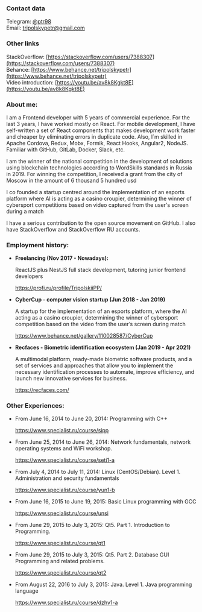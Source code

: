 

### Contact data

Telegram: [@ptr98](http://t.me/ptr98)<br>
Email: [tripolskypetr@gmail.com](mailto:tripolskypetr@gmail.com)

### Other links

StackOverflow: [https://stackoverflow.com/users/7388307](https://stackoverflow.com/users/7388307)<br>
Behance: [https://www.behance.net/tripolskypetr](https://www.behance.net/tripolskypetr)<br>
Video introduction: [https://youtu.be/av8k8Kgkt8E](https://youtu.be/av8k8Kgkt8E)

### About me:

I am a Frontend developer with 5 years of commercial experience. For the last 3 years, I have worked mostly on React. For mobile development, I have self-written a set of React components that makes development work faster and cheaper by eliminating errors in duplicate code. Also, I`m skilled in Apache Cordova, Redux, Mobx, Formik, React Hooks, Angular2, NodeJS. Familiar with GitHub, GitLab, Docker, Slack, etc.

I am the winner of the national competition in the development of solutions using blockchain technologies according to WordSkills standards in Russia in 2019. For winning the competition, I received a grant from the city of Moscow in the amount of 6 thousand  5 hundred usd


I co founded a startup centred around the implementation of an esports platform where AI is acting as a casino croupier, determining the winner of cybersport competitions based on video captured from the user's screen during a match

I have a serious contribution to the open source movement on GitHub. I also have StackOverflow and StackOverflow RU accounts.

### Employment history:


 - **Freelancing (Nov 2017 - Nowadays):**

    ReactJS plus NestJS full stack development, tutoring junior frontend developers

    https://profi.ru/profile/TripolskiiPP/

 - **CyberCup - computer vision startup (Jun 2018 - Jan 2019)**

    A startup for the implementation of an esports platform, where the AI acting as a casino croupier, determining the winner of cybersport competition based on the video from the user’s screen during match

    https://www.behance.net/gallery/110028587/CyberCup

 - **Recfaces - Biometric identification ecosystem (Jan 2019 - Apr 2021)**

    A multimodal platform, ready-made biometric software products, and a set of services and approaches that allow you to implement the necessary identification processes to automate, improve efficiency, and launch new innovative services for business.

    https://recfaces.com/

### Other Experiences:
 
 - From June 16, 2014 to June 20, 2014: Programming with C++

    https://www.specialist.ru/course/sipp

 - From June 25, 2014 to June 26, 2014: Network fundamentals, network operating systems and WiFi workshop.

    https://www.specialist.ru/course/seti1-a

 - From July 4, 2014 to July 11, 2014: Linux (CentOS/Debian). Level 1. Administration and security fundamentals

    https://www.specialist.ru/course/yun1-b

 - From June 16, 2015 to June 19, 2015: Basic Linux programming with GCC

    https://www.specialist.ru/course/unsi

 - From June 29, 2015 to July 3, 2015: Qt5. Part 1. Introduction to Programming.

    https://www.specialist.ru/course/qt1

 - From June 29, 2015 to July 3, 2015: Qt5. Part 2. Database GUI Programming and related problems.

    https://www.specialist.ru/course/qt2

 - From August 22, 2016 to July 3, 2015: Java. Level 1. Java programming language

    https://www.specialist.ru/course/dzhv1-a
